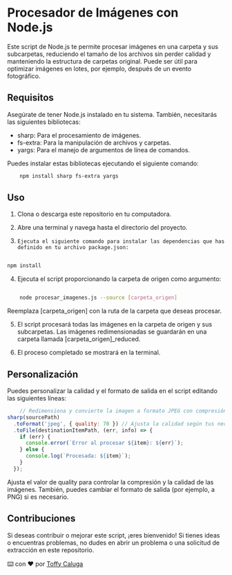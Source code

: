 # Procesador de Imágenes con Node.js

Este script de Node.js te permite procesar imágenes en una carpeta y sus subcarpetas, reduciendo el tamaño de los archivos sin perder calidad y manteniendo la estructura de carpetas original. Puede ser útil para optimizar imágenes en lotes, por ejemplo, después de un evento fotográfico.

## Requisitos

Asegúrate de tener Node.js instalado en tu sistema. También, necesitarás las siguientes bibliotecas:

- sharp: Para el procesamiento de imágenes.
- fs-extra: Para la manipulación de archivos y carpetas.
- yargs: Para el manejo de argumentos de línea de comandos.

Puedes instalar estas bibliotecas ejecutando el siguiente comando:

```bash
    npm install sharp fs-extra yargs
```
## Uso

1. Clona o descarga este repositorio en tu computadora.

2. Abre una terminal y navega hasta el directorio del proyecto.

3.     Ejecuta el siguiente comando para instalar las dependencias que has definido en tu archivo package.json:

```bash

npm install
```
4. Ejecuta el script proporcionando la carpeta de origen como argumento:

```bash

    node procesar_imagenes.js --source [carpeta_origen]
```
Reemplaza [carpeta_origen] con la ruta de la carpeta que deseas procesar.

5.  El script procesará todas las imágenes en la carpeta de origen y sus subcarpetas. Las imágenes redimensionadas se guardarán en una carpeta llamada [carpeta_origen]_reduced.

6.  El proceso completado se mostrará en la terminal.

## Personalización
Puedes personalizar la calidad y el formato de salida en el script editando las siguientes líneas:

``` JavaScript
    // Redimensiona y convierte la imagen a formato JPEG con compresión
sharp(sourcePath)
  .toFormat('jpeg', { quality: 70 }) // Ajusta la calidad según tus necesidades
  .toFile(destinationItemPath, (err, info) => {
    if (err) {
      console.error(`Error al procesar ${item}: ${err}`);
    } else {
      console.log(`Procesada: ${item}`);
    }
  });


```
Ajusta el valor de quality para controlar la compresión y la calidad de las imágenes. También, puedes cambiar el formato de salida (por ejemplo, a PNG) si es necesario.

## Contribuciones

Si deseas contribuir o mejorar este script, ¡eres bienvenido! Si tienes ideas o encuentras problemas, no dudes en abrir un problema o una solicitud de extracción en este repositorio.


⌨️ con ❤️ por [Toffy Caluga](https://github.com/toffycaluga)


